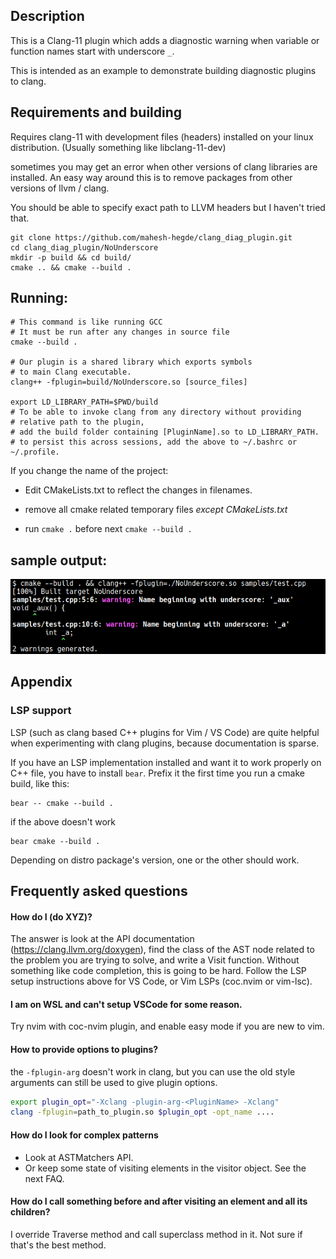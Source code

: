 ## Description
This is a Clang-11 plugin which adds a diagnostic warning when variable or function names start with underscore `_`.

This is intended as an example to demonstrate building diagnostic plugins to clang.

## Requirements and building

Requires clang-11 with development files (headers) installed on your linux distribution. (Usually something like libclang-11-dev)

sometimes you may get an error when other versions of clang libraries are installed. An easy way around this is to remove packages from other versions of llvm / clang.

You should be able to specify exact path to LLVM headers but I haven't tried that.

```
git clone https://github.com/mahesh-hegde/clang_diag_plugin.git
cd clang_diag_plugin/NoUnderscore
mkdir -p build && cd build/
cmake .. && cmake --build .
```

## Running:

```
# This command is like running GCC
# It must be run after any changes in source file
cmake --build .

# Our plugin is a shared library which exports symbols
# to main Clang executable.
clang++ -fplugin=build/NoUnderscore.so [source_files]

export LD_LIBRARY_PATH=$PWD/build
# To be able to invoke clang from any directory without providing
# relative path to the plugin,
# add the build folder containing [PluginName].so to LD_LIBRARY_PATH.
# to persist this across sessions, add the above to ~/.bashrc or ~/.profile.
```

If you change the name of the project:

* Edit CMakeLists.txt to reflect the changes in filenames.

* remove all cmake related temporary files _except CMakeLists.txt_

* run `cmake .` before next `cmake --build .`

## sample output:

![Sample Output](Screenshot_1.png)

## Appendix

### LSP support
LSP (such as clang based C++ plugins for Vim / VS Code) are quite helpful when experimenting with clang plugins, because documentation is sparse.

If you have an LSP implementation installed and want it to work properly on C++ file, you have to install `bear`. Prefix it the first time you run a cmake build, like this:

```
bear -- cmake --build .
```
if the above doesn't work

```
bear cmake --build .
```

Depending on distro package's version, one or the other should work.

## Frequently asked questions
#### How do I (do XYZ)?
The answer is look at the API documentation (https://clang.llvm.org/doxygen), find the class of the AST node related to the problem you are trying to solve, and write a Visit<ElementType> function. Without something like code completion, this is going to be hard. Follow the LSP setup instructions above for VS Code, or Vim LSPs (coc.nvim or vim-lsc).

#### I am on WSL and can't setup VSCode for some reason.
Try nvim with coc-nvim plugin, and enable easy mode if you are new to vim.

#### How to provide options to plugins?
the `-fplugin-arg` doesn't work in clang, but you can use the old style arguments can still be used to give plugin options.

```bash
export plugin_opt="-Xclang -plugin-arg-<PluginName> -Xclang"
clang -fplugin=path_to_plugin.so $plugin_opt -opt_name ....
```

#### How do I look for complex patterns
* Look at ASTMatchers API.
* Or keep some state of visiting elements in the visitor object. See the next FAQ.

#### How do I call something before and after visiting an element and all its children?
I override Traverse<Element> method and call superclass method in it. Not sure if that's the best method.

